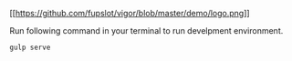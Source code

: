 [[https://github.com/fupslot/vigor/blob/master/demo/logo.png]]


Run following command in your terminal to run develpment environment.

```bash
gulp serve
```
